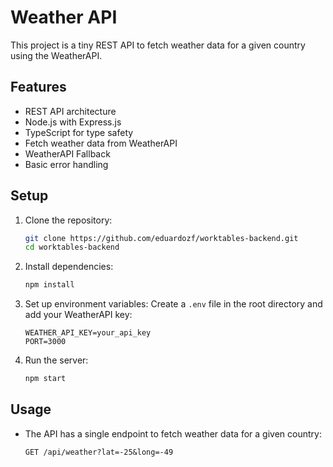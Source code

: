 # Weather API

This project is a tiny REST API to fetch weather data for a given country using the WeatherAPI.

## Features

- REST API architecture
- Node.js with Express.js
- TypeScript for type safety
- Fetch weather data from WeatherAPI
- WeatherAPI Fallback
- Basic error handling

## Setup

1. Clone the repository:

   ```sh
   git clone https://github.com/eduardozf/worktables-backend.git
   cd worktables-backend
   ```

2. Install dependencies:

   ```sh
   npm install
   ```

3. Set up environment variables:
   Create a `.env` file in the root directory and add your WeatherAPI key:

   ```plaintext
   WEATHER_API_KEY=your_api_key
   PORT=3000
   ```

4. Run the server:
   ```sh
   npm start
   ```

## Usage

- The API has a single endpoint to fetch weather data for a given country:
  ```
  GET /api/weather?lat=-25&long=-49
  ```
